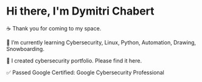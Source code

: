# Hi there, I'm <a link="">Dymitri Chabert</a>

☕ Thank you for coming to my space.

🌱 I’m currently learning Cybersecurity, Linux, Python, Automation, Drawing, Snowboarding.

💞️ I created cybersecurity portfolio. Please find it here.

✅ Passed Google Certified: Google Cybersecurity Professional


<!--
**ImRadegast/ImRadegast** is a ✨ _special_ ✨ repository because its `README.md` (this file) appears on your GitHub profile.

Here are some ideas to get you started:

- 🔭 I’m currently working on ...
- 🌱 I’m currently learning ...
- 👯 I’m looking to collaborate on ...
- 🤔 I’m looking for help with ...
- 💬 Ask me about ...
- 📫 How to reach me: ...
- 😄 Pronouns: ...
- ⚡ Fun fact: ...
-->
